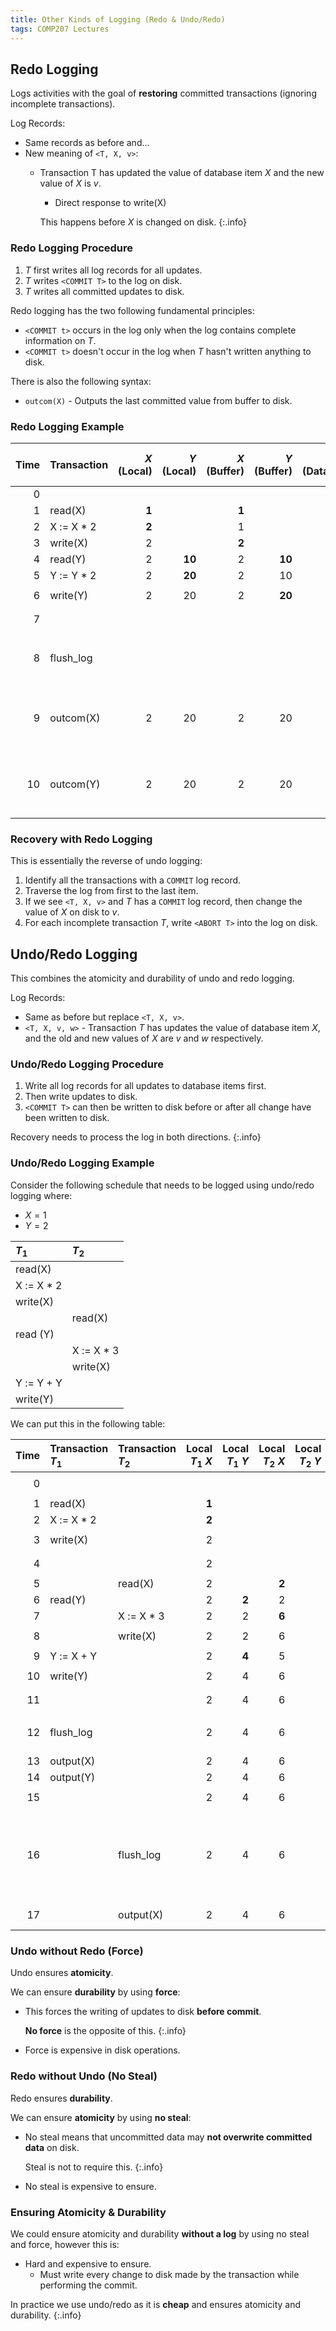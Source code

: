 ```yaml
---
title: Other Kinds of Logging (Redo & Undo/Redo)
tags: COMP207 Lectures
---
```


## Redo Logging
Logs activities with the goal of **restoring** committed transactions (ignoring incomplete
transactions).

Log Records:

* Same records as before and...
* New meaning of `<T, X, v>`:
	* Transaction T has updated
the value of database item $X$ and the new value of $X$ is $v$.
		* Direct response to write(X)
	
		This happens before $X$ is changed on disk.
		{:.info}

### Redo Logging Procedure

1. $T$ first writes all log records for all updates.
1. $T$ writes `<COMMIT T>` to the log on disk.
1. $T$ writes all committed updates to disk. 

Redo logging has the two following fundamental principles:

* `<COMMIT t>` occurs in the log only when the log contains complete information on $T$.
* `<COMMIT t>` doesn't occur in the log when $T$ hasn't written anything to disk.

There is also the following syntax:

* `outcom(X)` - Outputs the last committed value from buffer to disk.

### Redo Logging Example 

| Time | Transaction | $X$ (Local) | $Y$ (Local) | $X$ (Buffer) | $Y$ (Buffer) | $X$ (Database) | $Y$ (Database) | Log Record Written |
| --: | :-- | --: | --: | --: | --: | --: | --: | :-- |
| 0 | | | | | | 1 | 10 | `<START T>` |
| 1 | read(X) | **1** | | **1** | | 1 | 10 | | 
| 2 | X := X * 2 | **2** | | 1 | | 1 | 10 | |
| 3 | write(X) | 2 | | **2** | | 1 | 10 | `<T, X, 1>` |
| 4 | read(Y) | 2 | **10** | 2 | **10** | 1 | 10 | |
| 5 | Y := Y * 2 | 2 | **20** | 2 | 10 | 1 | 10 | |
| 6 | write(Y) | 2 | 20 | 2 | **20** | 1 | 10 | `<T, Y, 10>`|
| 7 | |  |  |  |  |  | | `<COMMIT T>` |
| 8 | flush_log |  |  |  |  |  |  | (Log buffer is written to disk.) |
| 9 | outcom(X) | 2 | 20 | 2 | 20 | **2** | 10 | ($X$ is written from buffer to database.) |
| 10 | outcom(Y) | 2 | 20 | 2 | 20 | 2 | **20** | ($Y$ is written from buffer to database.) |

### Recovery with Redo Logging
This is essentially the reverse of undo logging:

1. Identify all the transactions with a `COMMIT` log record.
1. Traverse the log from first to the last item.
1. If we see `<T, X, v>` and $T$ has a `COMMIT` log record, then change the value of $X$ on disk to $v$.
1. For each incomplete transaction $T$, write `<ABORT T>` into the log on disk.

## Undo/Redo Logging
This combines the atomicity and durability of undo and redo logging.

Log Records:

* Same as before but replace `<T, X, v>`.
* `<T, X, v, w>` - Transaction $T$ has updates the value of database item $X$, and the old and new values of $X$ are $v$ and $w$ respectively. 

### Undo/Redo Logging Procedure

1. Write all log records for all updates to database items first. 
1. Then write updates to disk.
1. `<COMMIT T>` can then be written to disk before or after all change have been written to disk. 

Recovery needs to process the log in both directions.
{:.info}

### Undo/Redo Logging Example
Consider the following schedule that needs to be logged using undo/redo logging where:

* $X=1$
* $Y=2$

| $T_1$ | $T_2$ |
| :-- | :-- |
| read(X) | |
| X := X * 2 | |
| write(X) | |
| | read(X) |
| read (Y) | | 
| | X := X * 3 |
| | write(X) |
| Y := Y + Y | |
| write(Y) | |

We can put this in the following table:

| Time | Transaction $T_1$ | Transaction $T_2$ | Local $T_1$ $X$ | Local $T_1$ $Y$ | Local $T_2$ $X$ | Local $T_2$ $Y$ | Buffer $X$ | Buffer $Y$ | Disk $X$ | Disk $Y$ | Buffer Log |
| --: | :-- | :-- | --: | --: |  --: |  --: |  --: |  --: |  --: |  --: | :-- |
| 0 | | | | | | | | | 1 | 2 | `<START T1>` |
| 1 | read(X) | | **1** | | | | **1** | | 1 | 2 | |
| 2 | X := X * 2 | | **2** | | | | 1 | | 1 | 2 | |
| 3 | write(X) | | 2 | | | | **2**| | 1 | 2 | `<T1, X, 1, 2>` |
| 4 | | | 2 | | | | 2 | | 1 | 2 | `<START T2>` |
| 5 | | read(X) | 2 | | **2** | | 2 | | 1 | 2 | | 
| 6 | read(Y) | | 2 | **2** | 2 | | 2 | **2** | 1 | 2 | |
| 7 | | X := X * 3 | 2 | 2 | **6** | | 2 | 2 | 1 | 2 | |
| 8 | | write(X) | 2 | 2 | 6 | | **6** | 2 | 1 | 2 | `<T1, X, 2, 6>` |
| 9 | Y := X + Y | | 2 | **4** | 5 | | 6 | 2 | 1 | 2 | |
| 10 | write(Y) | | 2 | 4 | 6 | | 6 | **4** | 1 | 2 | `<T1, Y, 2, 4>` |
| 11 | | | 2 | 4 | 6 | | 6 | 4 | 1 | 2 | `<COMMIT T1>` |
| 12 | flush_log | | 2 | 4 | 6 | | 6 | 4 | 1 | 2 | (Log is written to disk) |
| 13 | output(X) | | 2 | 4 | 6 | | 6 | 4 | **6** | 2 | |
| 14 | output(Y) | | 2 | 4 | 6 | | 6 | 4 | 6 | **4** | |
| 15 | | | 2 | 4 | 6 | | 6 | 4 | 6 | 4 | `<COMMIT T2>` |
| 16 | | flush_log | 2 | 4 | 6 | | 6 | 4 | 6 | 4 | (Logs since last flush are written to disk) |
| 17 | | output(X) | 2 | 4 | 6 | | 6 | 4 | 6 | 4 | No change |

### Undo without Redo (Force)
Undo ensures **atomicity**.

We can ensure **durability** by using **force**:

* This forces the writing of updates to disk **before commit**.
	
	**No force** is the opposite of this.
	{:.info}
* Force is expensive in disk operations.

### Redo without Undo (No Steal)
Redo ensures **durability**. 

We can ensure **atomicity** by using **no steal**:

* No steal means that uncommitted data may **not overwrite committed data** on disk.
	
	Steal is not to require this.
	{:.info}
* No steal is expensive to ensure.

### Ensuring Atomicity & Durability
We could ensure atomicity and durability **without a log** by using no steal and force, however this is:

* Hard and expensive to ensure.
	* Must write every change to disk made by the transaction while performing the commit. 

In practice we use undo/redo as it is **cheap** and ensures atomicity and durability.
{:.info}